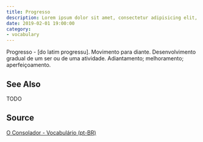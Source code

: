 ```yaml
---
title: Progresso
description: Lorem ipsum dolor sit amet, consectetur adipisicing elit, sed do eiusmod tempor incididunt ut labore et dolore magna aliqua.  TODO
date: 2019-02-01 19:00:00
category:
- vocabulary
---
```


Progresso - [do latim progressu]. Movimento para diante. Desenvolvimento gradual de um ser ou de uma atividade. Adiantamento; melhoramento; aperfeiçoamento. 

## See Also
TODO

## Source
[O Consolador - Vocabulário (pt-BR)](http://www.oconsolador.com.br/linkfixo/vocabulario/principal.html)
